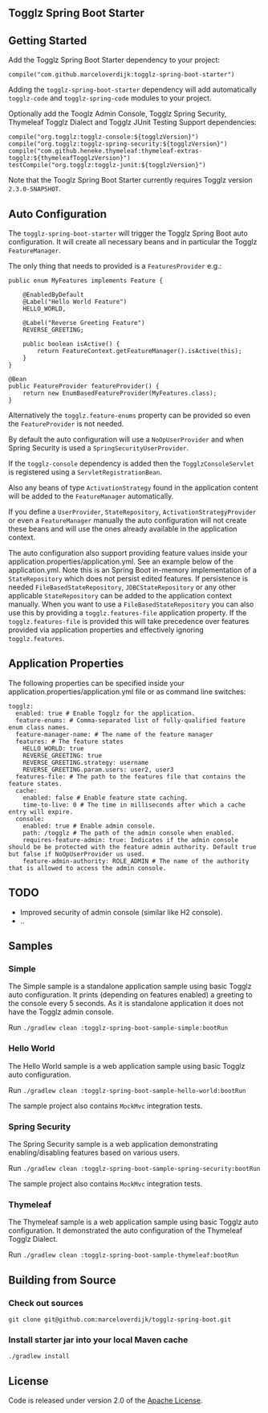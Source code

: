 ## Togglz Spring Boot Starter

## Getting Started

Add the Togglz Spring Boot Starter dependency to your project:

    compile("com.github.marceloverdijk:togglz-spring-boot-starter")

Adding the `togglz-spring-boot-starter` dependency will add automatically `togglz-code` and `togglz-spring-code` modules
to your project.

Optionally add the Tooglz Admin Console, Togglz Spring Security, Thymeleaf Togglz Dialect and Togglz JUnit Testing Support dependencies:

    compile("org.togglz:togglz-console:${togglzVersion}")
    compile("org.togglz:togglz-spring-security:${togglzVersion}")
    compile("com.github.heneke.thymeleaf:thymeleaf-extras-togglz:${thymeleafTogglzVersion}")
    testCompile("org.togglz:togglz-junit:${togglzVersion}")

Note that the Tooglz Spring Boot Starter currently requires Togglz version `2.3.0-SNAPSHOT`.

## Auto Configuration

The `togglz-spring-boot-starter` will trigger the Togglz Spring Boot auto configuration.
It will create all necessary beans and in particular the Togglz `FeatureManager`.

The only thing that needs to provided is a `FeaturesProvider` e.g.:

	public enum MyFeatures implements Feature {

	    @EnabledByDefault
	    @Label("Hello World Feature")
	    HELLO_WORLD,

	    @Label("Reverse Greeting Feature")
	    REVERSE_GREETING;

	    public boolean isActive() {
	        return FeatureContext.getFeatureManager().isActive(this);
	    }
	}

    @Bean
    public FeatureProvider featureProvider() {
        return new EnumBasedFeatureProvider(MyFeatures.class);
    }

Alternatively the `togglz.feature-enums` property can be provided so even the `FeatureProvider` is not needed.

By default the auto configuration will use a `NoOpUserProvider` and when Spring Security is used a
`SpringSecurityUserProvider`.

If the `togglz-console` dependency is added then the `TogglzConsoleServlet` is registered using a
`ServletRegistrationBean`.

Also any beans of type `ActivationStrategy` found in the application content will be added to the `FeatureManager`
automatically.

If you define a `UserProvider`, `StateRepository`, `ActivationStrategyProvider` or even a `FeatureManager` manually the
auto configuration will not create these beans and will use the ones already available in the application context.

The auto configuration also support providing feature values inside your application.properties/application.yml. See an
example below of the application.yml. Note this is an Spring Boot in-memory implementation of a `StateRepository` which
does not persist edited features. If persistence is needed `FileBasedStateRepository`, `JDBCStateRepository` or any
other applicable `StateRepository` can be added to the application context manually. When you want to use a
`FileBasedStateRepository` you can also use this by providing a `togglz.features-file` application property.
If the `togglz.features-file` is provided this will take precedence over features provided via application properties
and effectively ignoring `togglz.features`.

## Application Properties

The following properties can be specified inside your application.properties/application.yml file or as command line switches:

	togglz:
	  enabled: true # Enable Togglz for the application.
	  feature-enums: # Comma-separated list of fully-qualified feature enum class names.
	  feature-manager-name: # The name of the feature manager
	  features: # The feature states
	    HELLO_WORLD: true
	    REVERSE_GREETING: true
	    REVERSE_GREETING.strategy: username
	    REVERSE_GREETING.param.users: user2, user3
	  features-file: # The path to the features file that contains the feature states.
	  cache:
	    enabled: false # Enable feature state caching.
	    time-to-live: 0 # The time in milliseconds after which a cache entry will expire.
	  console:
	    enabled: true # Enable admin console.
	    path: /togglz # The path of the admin console when enabled.
	    requires-feature-admin: true: Indicates if the admin console should be be protected with the feature admin authority. Default true but false if NoOpUserProvider us used.
	    feature-admin-authority: ROLE_ADMIN # The name of the authority that is allowed to access the admin console.

## TODO

  * Improved security of admin console (similar like H2 console).
  * ..

## Samples

### Simple

The Simple sample is a standalone application sample using basic Togglz auto configuration.
It prints (depending on features enabled) a greeting to the console every 5 seconds.
As it is standalone application it does not have the Togglz admin console.

Run `./gradlew clean :togglz-spring-boot-sample-simple:bootRun`

### Hello World

The Hello World sample is a web application sample using basic Togglz auto configuration.

Run `./gradlew clean :togglz-spring-boot-sample-hello-world:bootRun`

The sample project also contains `MockMvc` integration tests.

### Spring Security

The Spring Security sample is a web application demonstrating enabling/disabling features based on various users.

Run `./gradlew clean :togglz-spring-boot-sample-spring-security:bootRun`

The sample project also contains `MockMvc` integration tests.

### Thymeleaf

The Thymeleaf sample is a web application sample using basic Togglz auto configuration.
It demonstrated the auto configuration of the Thymeleaf Togglz Dialect.

Run `./gradlew clean :togglz-spring-boot-sample-thymeleaf:bootRun`

## Building from Source

### Check out sources

`git clone git@github.com:marceloverdijk/togglz-spring-boot.git`

### Install starter jar into your local Maven cache

`./gradlew install`

## License

Code is released under version 2.0 of the [Apache License][].

[Apache License]: http://www.apache.org/licenses/LICENSE-2.0
